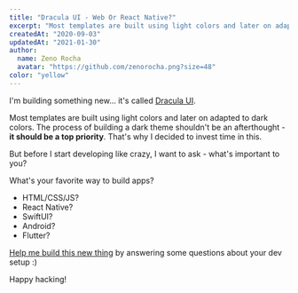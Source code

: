 ```yaml
---
title: "Dracula UI - Web Or React Native?"
excerpt: "Most templates are built using light colors and later on adapted to dark colors. The process of building a dark theme shouldn't be an afterthought - it should be a top priority. That's why I decided to invest time in this."
createdAt: "2020-09-03"
updatedAt: "2021-01-30"
author:
  name: Zeno Rocha
  avatar: "https://github.com/zenorocha.png?size=48"
color: "yellow"
---
```


I'm building something new... it's called [Dracula UI](/ui).

Most templates are built using light colors and later on adapted to dark colors. The process of building a dark theme shouldn't be an afterthought - **it should be a top priority**. That's why I decided to invest time in this.

But before I start developing like crazy, I want to ask - what's important to you?

What's your favorite way to build apps?

- HTML/CSS/JS?
- React Native?
- SwiftUI?
- Android?
- Flutter?

[Help me build this new thing](https://draculatheme.typeform.com/to/YvwgNntQ) by answering some questions about your dev setup :)

Happy hacking!
